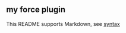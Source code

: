 ## my force plugin

This README supports Markdown, see [syntax](https://help.github.com/articles/markdown-basics/)

